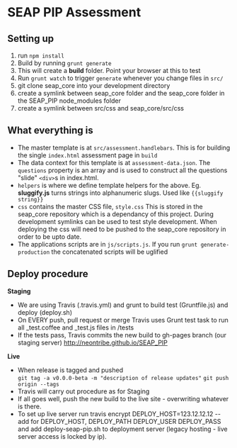 # SEAP PIP Assessment

## Setting up

1. run `npm install`
2. Build by running `grunt generate`
3. This will create a **build** folder. Point your browser at this to test
4. Run `grunt watch` to trigger `generate` whenever you change files in `src/`
5. git clone seap_core into your development directory
6. create a symlink between seap_core folder and the seap_core folder in the SEAP_PIP node_modules folder
7. create a symlink between src/css and seap_core/src/css
## What everything is

* The master template is at `src/assessment.handlebars`. This is for building the single `index.html` assessment page in `build`
* The data context for this template is at `assessment-data.json`. The `questions` property is an array and is used to construct all the questions "slide" `<div>`s in index.html.
* `helpers` is where we define template helpers for the above. Eg. **sluggify.js** turns strings into alphanumeric slugs. Used like `{{sluggify string}}`
* `css` contains the master CSS file, `style.css` This is stored in the seap_core repository which is a dependancy of this project. During development symlinks can be used to test style development. When deploying the css will need to be pushed to the seap_core repository in order to be upto date.
* The applications scripts are in `js/scripts.js`. If you run `grunt generate-production` the concatenated scripts will be uglified

## Deploy procedure

__Staging__
* We are using Travis (.travis.yml) and grunt to build test (Gruntfile.js) and deploy (deploy.sh)
* On EVERY push, pull request or merge Travis uses Grunt test task to run all _test.coffee and _test.js files in /tests
* If the tests pass, Travis commits the new build to gh-pages branch (our staging server) http://neontribe.github.io/SEAP_PIP

__Live__  
* When release is tagged and pushed  
`git tag -a v0.0.0-beta -m "description of release updates"`
`git push origin --tags`
* Travis will carry out procedure as for Staging
* If all goes well, push the new build to the live site - overwriting whatever is there.
* To set up live server run travis encrypt DEPLOY_HOST=123.12.12.12 --add for DEPLOY_HOST, DEPLOY_PATH DEPLOY_USER DEPLOY_PASS and add deploy-seap-pip.sh to deployment server (legacy hosting - live server access is locked by ip).
